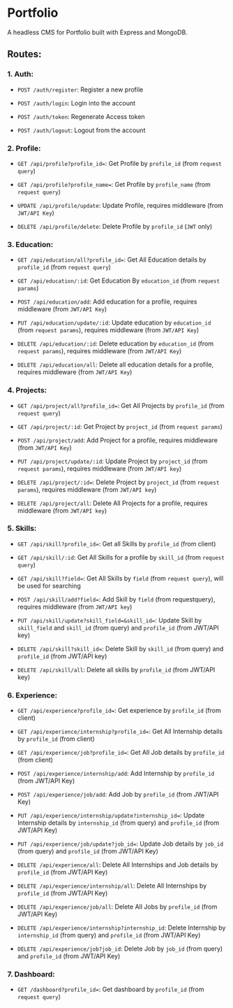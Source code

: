 # Portfolio

A headless CMS for Portfolio built with Express and MongoDB. 

## Routes:

### 1. Auth:

- `POST /auth/register`: Register a new profile

- `POST /auth/login`: Login into the account

- `POST /auth/token`: Regenerate Access token

- `POST /auth/logout`: Logout from the account


### 2. Profile:

-  `GET /api/profile?profile_id=`: Get Profile by `profile_id` (from `request query`)

-  `GET /api/profile?profile_name=`: Get Profile by `profile_name` (from `request query`)

-  `UPDATE /api/profile/update`: Update Profile, requires middleware (from `JWT/API Key`)

-  `DELETE /api/profile/delete`: Delete Profile by `profile_id` (`JWT` only)


### 3. Education:

-  `GET /api/education/all?profile_id=`: Get All Education details by `profile_id` (from `request query`)

-  `GET /api/education/:id`: Get Education By `education_id` (from `request params`)

-  `POST /api/education/add`: Add education for a profile, requires middleware (from `JWT/API Key`)

-  `PUT /api/education/update/:id`: Update education by `education_id` (from `request params`), requires middleware (from `JWT/API Key`)

-  `DELETE /api/education/:id`:  Delete education by `education_id` (from `request params`), requires middleware (from `JWT/API Key`)

-  `DELETE /api/education/all`: Delete all education details for a profile, requires middleware (from `JWT/API Key`)


### 4. Projects:

-  `GET /api/project/all?profile_id=`: Get All Projects by `profile_id` (from `request query`)

-  `GET /api/project/:id`: Get Project by `project_id` (from `request params`)

-  `POST /api/project/add`: Add Project for a profile, requires middleware (from `JWT/API Key`)

-  `PUT /api/project/update/:id`: Update Project by `project_id` (from `request params`), requires middleware (from `JWT/API key`)

-  `DELETE /api/project/:id=`: Delete Project by `project_id` (from `request params`), requires middleware (from `JWT/API key`)

-  `DELETE /api/project/all`: Delete All Projects for a profile, requires middleware (from `JWT/API key`)


### 5. Skills:

-  `GET /api/skill?profile_id=`: Get all Skills by `profile_id` (from client)

-  `GET /api/skill/:id`: Get All Skills for a profile by `skill_id` (from `request query`)

-  `GET /api/skill?field=`: Get All Skills by `field` (from `request query`), will be used for searching

-  `POST /api/skill/add?field=`: Add Skill by `field` (from requestquery), requires middleware (from `JWT/API key`)

-  `PUT /api/skill/update?skill_field=&skill_id=`: Update Skill by `skill_field` and `skill_id` (from query) and `profile_id` (from JWT/API key)

-  `DELETE /api/skill?skill_id=`: Delete Skill by `skill_id` (from query) and `profile_id` (from JWT/API key)

-  `DELETE /api/skill/all`: Delete all skills by `profile_id` (from JWT/API key)


### 6. Experience:

-  `GET /api/experience?profile_id=`: Get experience by `profile_id` (from client)

-  `GET /api/experience/internship?profile_id=`: Get All Internship details by `profile_id` (from client)

-  `GET /api/experience/job?profile_id=`: Get All Job details by `profile_id` (from client)

-  `POST /api/experience/internship/add`: Add Internship by `profile_id` (from JWT/API Key)

-  `POST /api/experience/job/add`: Add Job by `profile_id` (from JWT/API Key)

-  `PUT /api/experience/internship/update?internship_id=`: Update Internship details by `internship_id` (from query) and `profile_id` (from JWT/API Key)

-  `PUT /api/experience/job/update?job_id=`: Update Job details by `job_id` (from query) and `profile_id` (from JWT/API Key)

-  `DELETE /api/experience/all`: Delete All Internships and Job details by `profile_id` (from JWT/API Key)

-  `DELETE /api/experience/internship/all`: Delete All Internships by `profile_id` (from JWT/API Key)

-  `DELETE /api/experience/job/all`: Delete All Jobs by `profile_id` (from JWT/API Key)

-  `DELETE /api/experience/internship?internship_id`: Delete Internship by `internship_id` (from query) and `profile_id` (from JWT/API Key)

-  `DELETE /api/experience/job?job_id`: Delete Job by `job_id` (from query) and `profile_id` (from JWT/API Key)


### 7. Dashboard:

- `GET /dashboard?profile_id=`: Get dashboard by `profile_id` (from `request query`)